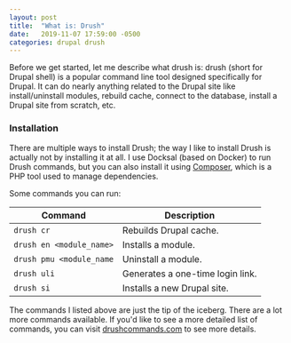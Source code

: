 ```yaml
---
layout: post
title:  "What is: Drush"
date:   2019-11-07 17:59:00 -0500
categories: drupal drush
---
```

Before we get started, let me describe what drush is: drush (short for Drupal shell) is a popular command line tool designed specifically for Drupal. It can do nearly anything related to the Drupal site like install/uninstall modules, rebuild cache, connect to the database, install a Drupal site from scratch, etc.

### Installation

There are multiple ways to install Drush; the way I like to install Drush is actually not by installing it at all. I use Docksal (based on Docker) to run Drush commands, but you can also install it using [Composer](https://getcomposer.org/), which is a PHP tool used to manage dependencies.

Some commands you can run:

| Command                  | Description                      |
|--------------------------|----------------------------------|
| `drush cr`               | Rebuilds Drupal cache.           |
| `drush en <module_name>` | Installs a module.               |
| `drush pmu <module_name` | Uninstall a module.              |
| `drush uli`              | Generates a one-time login link. |
| `drush si`               | Installs a new Drupal site.      |

The commands I listed above are just the tip of the iceberg. There are a lot more commands available. If you'd like to see a more detailed list of commands, you can visit [drushcommands.com](https://drushcommands.com/) to see more details.